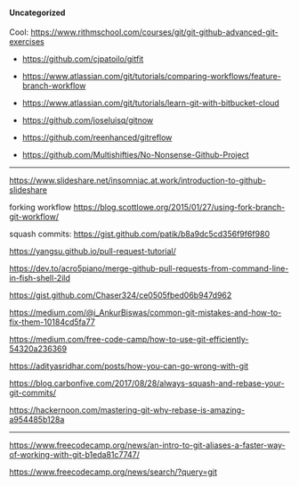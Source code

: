 #### Uncategorized

Cool: https://www.rithmschool.com/courses/git/git-github-advanced-git-exercises

- https://github.com/cjpatoilo/gitfit

- https://www.atlassian.com/git/tutorials/comparing-workflows/feature-branch-workflow


- https://www.atlassian.com/git/tutorials/learn-git-with-bitbucket-cloud

- https://github.com/joseluisq/gitnow

- https://github.com/reenhanced/gitreflow

- https://github.com/Multishifties/No-Nonsense-Github-Project

-----

https://www.slideshare.net/insomniac.at.work/introduction-to-github-slideshare

forking workflow
https://blog.scottlowe.org/2015/01/27/using-fork-branch-git-workflow/


squash commits: https://gist.github.com/patik/b8a9dc5cd356f9f6f980



https://yangsu.github.io/pull-request-tutorial/


https://dev.to/acro5piano/merge-github-pull-requests-from-command-line-in-fish-shell-2ild

https://gist.github.com/Chaser324/ce0505fbed06b947d962



https://medium.com/@i_AnkurBiswas/common-git-mistakes-and-how-to-fix-them-10184cd5fa77

https://medium.com/free-code-camp/how-to-use-git-efficiently-54320a236369

https://adityasridhar.com/posts/how-you-can-go-wrong-with-git

https://blog.carbonfive.com/2017/08/28/always-squash-and-rebase-your-git-commits/

https://hackernoon.com/mastering-git-why-rebase-is-amazing-a954485b128a

---

https://www.freecodecamp.org/news/an-intro-to-git-aliases-a-faster-way-of-working-with-git-b1eda81c7747/

https://www.freecodecamp.org/news/search/?query=git
